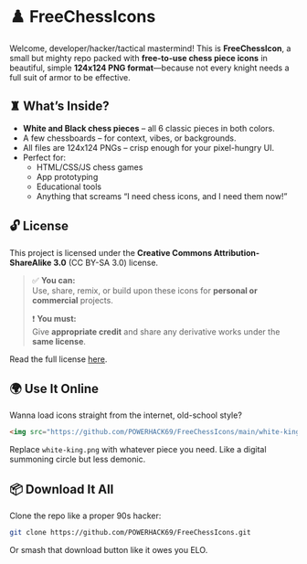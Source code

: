 # ♟️ FreeChessIcons

Welcome, developer/hacker/tactical mastermind! This is **FreeChessIcon**, a small but mighty repo packed with **free-to-use chess piece icons** in beautiful, simple **124x124 PNG format**—because not every knight needs a full suit of armor to be effective.

## ♜ What’s Inside?

- **White and Black chess pieces** – all 6 classic pieces in both colors.
- A few chessboards – for context, vibes, or backgrounds.
- All files are 124x124 PNGs – crisp enough for your pixel-hungry UI.
- Perfect for:
  - HTML/CSS/JS chess games
  - App prototyping
  - Educational tools
  - Anything that screams “I need chess icons, and I need them now!”

## 🔓 License

This project is licensed under the **Creative Commons Attribution-ShareAlike 3.0** (CC BY-SA 3.0) license.

> ✅ **You can:**  
> Use, share, remix, or build upon these icons for **personal or commercial** projects.  
>
> ❗ **You must:**  
> Give **appropriate credit** and share any derivative works under the **same license**.

Read the full license [here](https://creativecommons.org/licenses/by-sa/3.0/).

## 🌍 Use It Online

Wanna load icons straight from the internet, old-school style?

```html
<img src="https://github.com/POWERHACK69/FreeChessIcons/main/white-king.png" alt="White King">
```

Replace `white-king.png` with whatever piece you need. Like a digital summoning circle but less demonic.

## 📦 Download It All

Clone the repo like a proper 90s hacker:

```bash
git clone https://github.com/POWERHACK69/FreeChessIcons.git
```

Or smash that download button like it owes you ELO.
